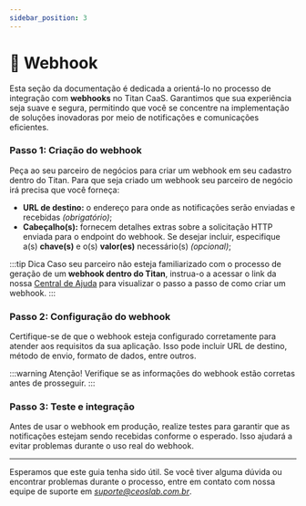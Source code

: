 ```yaml
---
sidebar_position: 3
---
```


# 📢 Webhook

Esta seção da documentação é dedicada a orientá-lo no processo de integração com **webhooks** no Titan CaaS. Garantimos que sua experiência seja suave e segura, permitindo que você se concentre na implementação de soluções inovadoras por meio de notificações e comunicações eficientes.

### Passo 1: Criação do webhook

Peça ao seu parceiro de negócios para criar um webhook em seu cadastro dentro do Titan. Para que seja criado um webhook seu parceiro de negócio irá precisa que você forneça:

- **URL de destino:** o endereço para onde as notificações serão enviadas e recebidas *(obrigatório)*;
- **Cabeçalho(s):** fornecem detalhes extras sobre a solicitação HTTP enviada para o endpoint do webhook. Se desejar incluir, especifique a(s) **chave(s)** e o(s) **valor(es)** necessário(s) *(opcional)*;

:::tip Dica
Caso seu parceiro não esteja familiarizado com o processo de geração de um **webhook dentro do Titan**, instrua-o a acessar o link da nossa [Central de Ajuda](https://ajuda.titan.ceoslab.app) para visualizar o passo a passo de como criar um webhook.
:::

### Passo 2: Configuração do webhook

Certifique-se de que o webhook esteja configurado corretamente para atender aos requisitos da sua aplicação. Isso pode incluir URL de destino, método de envio, formato de dados, entre outros.

:::warning Atenção!
Verifique se as informações do webhook estão corretas antes de prosseguir.
:::

### Passo 3: Teste e integração

Antes de usar o webhook em produção, realize testes para garantir que as notificações estejam sendo recebidas conforme o esperado. Isso ajudará a evitar problemas durante o uso real do webhook.

---

Esperamos que este guia tenha sido útil. Se você tiver alguma dúvida ou encontrar problemas durante o processo, entre em contato com nossa equipe de suporte em *suporte@ceoslab.com.br*.